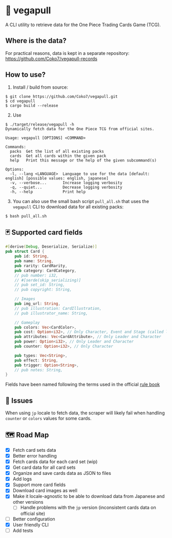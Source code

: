 # 👒 vegapull

A CLI utility to retrieve data for the One Piece Trading Cards Game (TCG).

## Where is the data?

For practical reasons, data is kept in a separate repository: https://github.com/Coko7/vegapull-records

## How to use?

1. Install / build from source:
```shell
$ git clone https://github.com/Coko7/vegapull.git
$ cd vegapull 
$ cargo build --release
```
2. Use
```shell
$ ./target/release/vegapull -h
Dynamically fetch data for the One Piece TCG from official sites.

Usage: vegapull [OPTIONS] <COMMAND>

Commands:
  packs  Get the list of all existing packs
  cards  Get all cards within the given pack
  help   Print this message or the help of the given subcommand(s)

Options:
  -l, --lang <LANGUAGE>  Language to use for the data [default: english] [possible values: english, japanese]
  -v, --verbose...       Increase logging verbosity
  -q, --quiet...         Decrease logging verbosity
  -h, --help             Print help
```

3. You can also use the small bash script `pull_all.sh` that uses the `vegapull` CLI to download data for all existing packs:
```shell
$ bash pull_all.sh
```

## 🃏 Supported card fields

```rust
#[derive(Debug, Deserialize, Serialize)]
pub struct Card {
    pub id: String,
    pub name: String,
    pub rarity: CardRarity,
    pub category: CardCategory,
    // pub number: i32,
    // #[serde(skip_serializing)]
    // pub set_id: String,
    // pub copyright: String,

    // Images
    pub img_url: String,
    // pub illustration: CardIllustration,
    // pub illustrator_name: String,

    // Gameplay
    pub colors: Vec<CardColor>,
    pub cost: Option<i32>, // Only Character, Event and Stage (called life for Leader)
    pub attributes: Vec<CardAttribute>, // Only Leader and Character
    pub power: Option<i32>, // Only Leader and Character
    pub counter: Option<i32>, // Only Character

    pub types: Vec<String>,
    pub effect: String,
    pub trigger: Option<String>,
    // pub notes: String,
}
```
Fields have been named following the terms used in the official [rule book](https://en.onepiece-cardgame.com/pdf/rule_comprehensive.pdf)

## 🐛 Issues

When using `jp` locale to fetch data, the scraper will likely fail when handling `counter` or `colors` values for some cards.

## 🗺️ Road Map

- [x] Fetch card sets data
- [x] Better error handling
- [x] Fetch cards data for each card set (wip)
- [x] Get card data for all card sets
- [x] Organize and save cards data as JSON to files
- [x] Add logs
- [x] Support more card fields
- [x] Download card images as well
- [x] Make it locale-agnostic to be able to download data from Japanese and other versions
    - [ ] Handle problems with the `jp` version (inconsistent cards data on official site)
- [ ] Better configuration 
- [x] User friendly CLI
- [ ] Add tests
